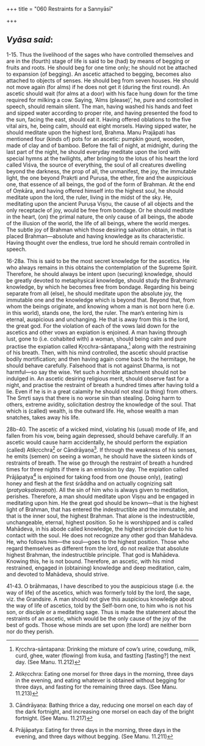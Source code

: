 +++
title = "060 Restraints for a Sannyāsī"

+++
 

## *Vyāsa said*:

1-15. Thus the livelihood of the sages who have controlled themselves and are in the (fourth) stage of life is said to be (had) by means of begging or fruits and roots. He should beg for one time only; he should not be attached to expansion (of begging). An ascetic attached to begging, becomes also attached to objects of senses. He should beg from seven houses. He should not move again (for alms) if he does not get it (during the first round). An ascetic should wait (for alms at a door) with his face hung down for the time required for milking a cow. Saying, ‘Alms (please)’, he, pure and controlled in speech, should remain silent. The man, having washed his hands and feet and sipped water according to proper rite, and having presented the food to the sun, facing the east, should eat it. Having offered oblations to the five vital airs, he, being calm, should eat eight morsels. Having sipped water, he should meditate upon the highest lord, Brahma. Manu Prajāpati has mentioned four (kinds of) pots for an ascetic: pumpkin gourd, wooden, made of clay and of bamboo. Before the fall of night, at midnight, during the last part of the night, he should everyday meditate upon the lord with special hymns at the twilights, after bringing to the lotus of his heart the lord called Viśva, the source of everything, the soul of all creatures dwelling beyond the darkness, the prop of all, the unmanifest, the joy, the immutable light, the one beyond Prakṛti and Puruṣa, the ether, fire and the auspicious one, that essence of all beings, the god of the form of Brahman. At the end of Oṃkāra, and having offered himself into the highest soul, he should meditate upon the lord, the ruler, living in the midst of the sky. He, meditating upon the ancient Puruṣa Viṣṇu, the cause of all objects and the only receptacle of joy, would be free from bondage. Or he should meditate in the heart, (on) the primal nature, the only cause of all beings, the abode of the illusion of the world, the life of all beings, where the world merges. The subtle joy of Brahman which those desiring salvation obtain, in that is placed Brahman—absolute and having knowledge as its characteristic. Having thought over the endless, true lord he should remain controlled in speech.

16-28a. This is said to be the most secret knowledge for the ascetics. He who always remains in this obtains the contemplation of the Supreme Spirit. Therefore, he should always be intent upon (securing) knowledge, should be greatly devoted to metaphysical knowledge, should study the Brahmanic knowledge, by which he becomes free from bondage. Regarding his being separate from all (else), he should meditate upon the absolute joy, the immutable one and the knowledge which is beyond that. Beyond that, from whom the beings originate, and knowing whom a man is not born here (i.e. in this world), stands one, the lord, the ruler. The man’s entering him is eternal, auspicious and unchanging. He that is away from this is the lord, the great god. For the violation of each of the vows laid down for the ascetics and other vows an expiation is enjoined. A man having through lust, gone to (i.e. cohabited with) a woman, should being calm and pure practise the expiation called Kṛcchra-sāntapana,[^1] along with the restraining of his breath. Then, with his mind controlled, the ascetic should practise bodily mortification; and then having again come back to the hermitage, he should behave carefully. Falsehood that is not against Dharma, is not harmful—so say the wise. Yet such a horrible attachment should not be indulged in. An ascetic desiring religious merit, should observe fast for a night, and practise the restraint of breath a hundred times after having told a lie. Even if he is in a great calamity he should not steal (a thing) from others. The Smṛti says that there is no worse sin than stealing. Doing harm to others, extreme avidity, solicitation destroy the knowledge of the soul. That which is (called) wealth, is the outward life. He, whose wealth a man snatches, takes away his life.

[^1]:  Kṛcchra-sāntapana: Drinking the mixture of cow’s urine, cowdung, milk, curd, ghee, water (flowing) from kuśa, and fastting [fasting?] the next day. (See Manu. 11.212)

28b-40. The ascetic of a wicked mind, violating his (usual) mode of life, and fallen from his vow, being again depressed, should behave carefully. If an ascetic would cause harm accidentally, he should perform the expiation (called) Atikṛcchra[^2] or Cāndrāyaṇa[^3]. If through the weakness of his senses, he emits (semen) on seeing a woman, he should have the sixteen kinds of restraints of breath. The wise go through the restraint of breath a hundred times for three nights if there is an emission by day. The expiation called Prājāpatya[^4] is enjoined for taking food from one (house only), (eating) honey and flesh at the first śrāddha and on actually cognizing salt (*pratyakṣalavaṇaḥ*). All the sin of him who is always given to meditation, perishes. Therefore, a man should meditate upon Viṣṇu and be engaged in meditating upon him. He the great god should be known—that is the highest light of Brahman, that has entered the indestructible and the immutable, and that is the inner soul, the highest Brahman. That alone is the indestructible, unchangeable, eternal, highest position. So he is worshipped and is called Mahādeva, in his abode called knowledge, the highest principle due to his contact with the soul. He does not recognize any other god than Mahādeva. He, who follows him—the soul—goes to the highest position. Those who regard themselves as different from the lord, do not realize that absolute highest Brahman, the indestructible principle. That god is Mahādeva. Knowing this, he is not bound. Therefore, an ascetic, with his mind restrained, engaged in (obtaining) knowledge and deep meditation, calm, and devoted to Mahādeva, should strive.

[^2]:  Atikṛcchra: Eating one morsel for three days in the morning, three days in the evening, and eating whatever is obtained without begging for three days, and fasting for the remaining three days. (See Manu. 11.213)

[^3]:  Cāndrāyaṇa: Bathing thrice a day, reducing one morsel on each day of the dark fortnight, and increasing one morsel on each day of the bright fortnight. (See Manu. 11.217)

[^4]:  Prājāpatya: Eating for three days in the morning, three days in the evening, and three days without begging. (See Manu. 11.211)

41-43. O brāhmaṇas, I have described to you the auspicious stage (i.e. the way of life) of the ascetics, which was formerly told by the lord, the sage, viz. the Grandsire. A man should not give this auspicious knowledge about the way of life of ascetics, told by the Self-born one, to him who is not his son, or disciple or a meditating sage. Thus is made the statement about the restraints of an ascetic, which would be the only cause of the joy of the best of gods. Those whose minds are set upon (the lord) are neither born nor do they perish.






